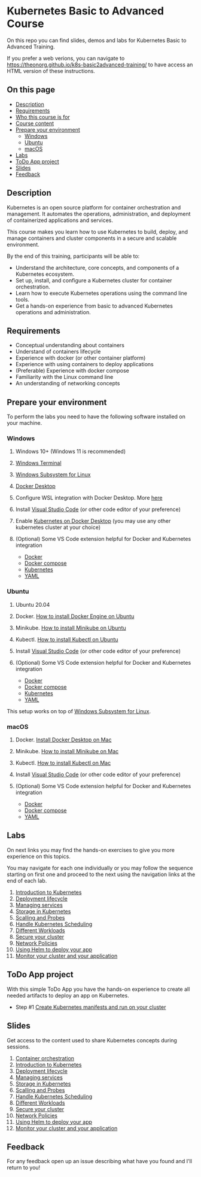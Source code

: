# Kubernetes Basic to Advanced Course

On this repo you can find slides, demos and labs for Kubernetes Basic to Advanced Training.

If you prefer a web verions, you can navigate to <https://theonorg.github.io/k8s-basic2advanced-training/> to have access an HTML version of these instructions.

## On this page

- [Description](#description)
- [Requirements](#requirements)
- [Who this course is for](#who-this-course-is-for)
- [Course content](#course-content)
- [Prepare your environment](#prepare-your-environment)
  - [Windows](#windows)
  - [Ubuntu](#ubuntu)
  - [macOS](#macos)
- [Labs](#labs)
- [ToDo App project](#todo-app-project)
- [Slides](#slides)
- [Feedback](#feedback)

## Description

Kubernetes is an open source platform for container orchestration and management. It automates the operations, administration, and deployment of containerized applications and services.

This course makes you learn how to use Kubernetes to build, deploy, and manage containers and cluster components in a secure and scalable environment.

By the end of this training, participants will be able to:

- Understand the architecture, core concepts, and components of a Kubernetes ecosystem.
- Set up, install, and configure a Kubernetes cluster for container orchestration.
- Learn how to execute Kubernetes operations using the command line tools.
- Get a hands-on experience from basic to advanced Kubernetes operations and administration.

## Requirements

- Conceptual understanding about containers
- Understand of containers lifecycle
- Experience with docker (or other container platform)
- Experience with using containers to deploy applications
- (Preferable) Experience with docker compose
- Familiarity with the Linux command line
- An understanding of networking concepts

## Prepare your environment

To perform the labs you need to have the following software installed on your machine.

### Windows

1. Windows 10+ (Windows 11 is recommended)
2. [Windows Terminal](https://www.microsoft.com/en-us/p/windows-terminal/9n0dx20hk701?activetab=pivot:overviewtab)
3. [Windows Subsystem for Linux](https://docs.microsoft.com/en-us/windows/wsl/install)
4. [Docker Desktop](https://www.docker.com/products/docker-desktop)
5. Configure WSL integration with Docker Desktop. More [here](https://docs.microsoft.com/en-us/windows/wsl/tutorials/wsl-containers#install-docker-desktop)
6. Install [Visual Studio Code](https://code.visualstudio.com/) (or other code editor of your preference)
7. Enable [Kubernetes on Docker Desktop](https://docs.docker.com/desktop/kubernetes/) (you may use any other kubernetes cluster at your choice)
8. (Optional) Some VS Code extension helpful for Docker and Kubernetes integration

    - [Docker](https://marketplace.visualstudio.com/items?itemName=ms-azuretools.vscode-docker)
    - [Docker compose](https://marketplace.visualstudio.com/items?itemName=p1c2u.docker-compose)
    - [Kubernetes](https://marketplace.visualstudio.com/items?itemName=ms-kubernetes-tools.vscode-kubernetes-tools)
    - [YAML](https://marketplace.visualstudio.com/items?itemName=redhat.vscode-yaml)

### Ubuntu

1. Ubuntu 20.04
2. Docker. [How to install Docker Engine on Ubuntu](https://docs.docker.com/engine/install/ubuntu/)
3. Minikube. [How to install Minikube on Ubuntu](https://www.linuxtechi.com/how-to-install-minikube-on-ubuntu/)
4. Kubectl. [How to install Kubectl on Ubuntu](https://kubernetes.io/docs/tasks/tools/install-kubectl-linux/#install-using-native-package-management)
5. Install [Visual Studio Code](https://code.visualstudio.com/) (or other code editor of your preference)
6. (Optional) Some VS Code extension helpful for Docker and Kubernetes integration

    - [Docker](https://marketplace.visualstudio.com/items?itemName=ms-azuretools.vscode-docker)
    - [Docker compose](https://marketplace.visualstudio.com/items?itemName=p1c2u.docker-compose)
    - [Kubernetes](https://marketplace.visualstudio.com/items?itemName=ms-kubernetes-tools.vscode-kubernetes-tools)
    - [YAML](https://marketplace.visualstudio.com/items?itemName=redhat.vscode-yaml)

This setup works on top of [Windows Subsystem for Linux](https://docs.microsoft.com/en-us/windows/wsl/install).

### macOS

1. Docker. [Install Docker Desktop on Mac](https://docs.docker.com/desktop/install/mac-install/)
2. Minikube. [How to install Minikube on Mac](https://minikube.sigs.k8s.io/docs/start/)
3. Kubectl. [How to install Kubectl on Mac](https://kubernetes.io/docs/tasks/tools/install-kubectl-macos/)
4. Install [Visual Studio Code](https://code.visualstudio.com/docs/setup/mac) (or other code editor of your preference)
5. (Optional) Some VS Code extension helpful for Docker and Kubernetes integration

    - [Docker](https://marketplace.visualstudio.com/items?itemName=ms-azuretools.vscode-docker)
    - [Docker compose](https://marketplace.visualstudio.com/items?itemName=p1c2u.docker-compose)
    - [YAML](https://marketplace.visualstudio.com/items?itemName=redhat.vscode-yaml)

## Labs

On next links you may find the hands-on exercises to give you more experience on this topics.

You may navigate for each one individually or you may follow the sequence starting on first one and proceed to the next using the navigation links at the end of each lab.

1. [Introduction to Kubernetes](labs/lab01.md)
2. [Deployment lifecycle](labs/lab02.md)
3. [Managing services](labs/lab03.md)
4. [Storage in Kubernetes](labs/lab04.md)
5. [Scalling and Probes](labs/lab05.md)
6. [Handle Kubernetes Scheduling](labs/lab06.md)
7. [Different Workloads](labs/lab07.md)
8. [Secure your cluster](labs/lab08.md)
9. [Network Policies](labs/lab09.md)
10. [Using Helm to deploy your app](labs/lab10.md)
11. [Monitor your cluster and your application](labs/lab11.md)

## ToDo App project

With this simple ToDo App you have the hands-on experience to create all needed artifacts to deploy an app on Kubernetes.

- Step #1 [Create Kubernetes manifests and run on your cluster](project/step01.md)

## Slides

Get access to the content used to share Kubernetes concepts during sessions.

1. [Container orchestration](slides/Session01.pdf)
2. [Introduction to Kubernetes](slides/Session02.pdf)
3. [Deployment lifecycle](slides/Session03.pdf)
4. [Managing services](slides/Session04.pdf)
5. [Storage in Kubernetes](slides/Session05.pdf)
6. [Scalling and Probes](slides/Session06.pdf)
7. [Handle Kubernetes Scheduling](slides/Session07.pdf)
8. [Different Workloads](slides/Session08.pdf)
9. [Secure your cluster](slides/Session09.pdf)
10. [Network Policies](slides/Session10.pdf)
11. [Using Helm to deploy your app](slides/Session11.pdf)
12. [Monitor your cluster and your application](slides/Session12.pdf)

## Feedback

For any feedback open up an issue describing what have you found and I'll return to you!
